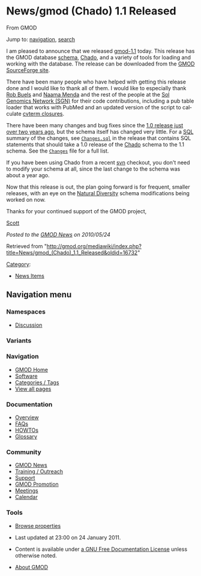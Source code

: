 <div id="mw-page-base" class="noprint">

</div>

<div id="mw-head-base" class="noprint">

</div>

<div id="content" class="mw-body" role="main">

<span id="top"></span>

<div id="mw-js-message" style="display:none;">

</div>



# <span dir="auto">News/gmod (Chado) 1.1 Released</span>

<div id="bodyContent">

<div id="siteSub">

From GMOD

</div>

<div id="contentSub">

</div>

<div id="jump-to-nav" class="mw-jump">

Jump to: [navigation](#mw-navigation), [search](#p-search)

</div>

<div id="mw-content-text" class="mw-content-ltr" lang="en" dir="ltr">

I am pleased to announce that we released
<a href="https://sourceforge.net/projects/gmod/" class="external text"
rel="nofollow">gmod-1.1</a> today. This release has the GMOD database
[schema](../Glossary#Schema "Glossary"),
<a href="../Chado" class="mw-redirect" title="Chado">Chado</a>, and a
variety of tools for loading and working with the database. The release
can be downloaded from the
<a href="https://sourceforge.net/projects/gmod/" class="external text"
rel="nofollow">GMOD SourceForge site</a>.

There have been many people who have helped with getting this release
done and I would like to thank all of them. I would like to especially
thank [Rob Buels](../User%3ARobertBuels "User%3ARobertBuels") and [Naama
Menda](../User%3ANaamaMenda "User%3ANaamaMenda") and the rest of the people
at the <a href="http://solgenomics.net/" class="external text"
rel="nofollow">Sol Genomics Network (SGN)</a> for their code
contributions, including a pub table loader that works with PubMed and
an updated version of the script to calculate [cvterm
closures](../Chado_CV_Module#Transitive_Closure "Chado CV Module").

There have been many changes and bug fixes since the [1.0 release just
over two years
ago](../GMOD_News_Archives#GMOD_1.0_Released "GMOD News Archives"), but
the schema itself has changed very little. For a
[SQL](../Glossary#SQL "Glossary") summary of the changes, see <a
href="http://gmod.svn.sourceforge.net/viewvc/gmod/schema/tags/gmod-1.1/chado/Changes.sql?revision=23255&amp;view=markup"
class="external text" rel="nofollow"><code>Changes.sql</code></a> in the
release that contains SQL statements that should take a 1.0 release of
the <a href="../Chado" class="mw-redirect" title="Chado">Chado</a>
schema to the 1.1 schema. See the <a
href="http://gmod.svn.sourceforge.net/viewvc/gmod/schema/tags/gmod-1.1/chado/Changes?revision=23255&amp;view=markup"
class="external text" rel="nofollow"><code>Changes</code></a> file for a
full list.

If you have been using Chado from a recent
<a href="../SVN" class="mw-redirect" title="SVN">svn</a> checkout, you
don't need to modify your schema at all, since the last change to the
schema was about a year ago.

Now that this release is out, the plan going forward is for frequent,
smaller releases, with an eye on the [Natural
Diversity](../Chado_Natural_Diversity_Module_Working_Group "Chado Natural Diversity Module Working Group")
schema modifications being worked on now.

Thanks for your continued support of the GMOD project,

[Scott](../User%3AScott "User%3AScott")

  

<div class="newsfooter">

*Posted to the [GMOD News](../GMOD_News "GMOD News") on 2010/05/24*

</div>

</div>

<div class="printfooter">

Retrieved from
"<http://gmod.org/mediawiki/index.php?title=News/gmod_(Chado)_1.1_Released&oldid=16732>"

</div>

<div id="catlinks" class="catlinks">

<div id="mw-normal-catlinks" class="mw-normal-catlinks">

[Category](../Special:Categories "Special:Categories"):

- [News Items](../Category%3ANews_Items "Category%3ANews Items")

</div>

</div>

<div class="visualClear">

</div>

</div>

</div>

<div id="mw-navigation">

## Navigation menu

<div id="mw-head">



<div id="left-navigation">

<div id="p-namespaces" class="vectorTabs" role="navigation"
aria-labelledby="p-namespaces-label">

### Namespaces


- <span id="ca-talk"><a
  href="http://gmod.org/mediawiki/index.php?title=Talk:News/gmod_(Chado)_1.1_Released&amp;action=edit&amp;redlink=1"
  accesskey="t"
  title="Discussion about the content page [t]">Discussion</a></span>

</div>

<div id="p-variants" class="vectorMenu emptyPortlet" role="navigation"
aria-labelledby="p-variants-label">

### 

### Variants[](#)

<div class="menu">

</div>

</div>

</div>





</div>

</div>

</div>

<div id="mw-panel">

<div id="p-logo" role="banner">

<a href="../Main_Page"
style="background-image: url(../../images/GMOD-cogs.png);"
title="Visit the main page"></a>

</div>

<div id="p-Navigation" class="portal" role="navigation"
aria-labelledby="p-Navigation-label">

### Navigation

<div class="body">

- <span id="n-GMOD-Home">[GMOD Home](../Main_Page)</span>
- <span id="n-Software">[Software](../GMOD_Components)</span>
- <span id="n-Categories-.2F-Tags">[Categories /
  Tags](../Categories)</span>
- <span id="n-View-all-pages">[View all
  pages](../Special:AllPages)</span>

</div>

</div>

<div id="p-Documentation" class="portal" role="navigation"
aria-labelledby="p-Documentation-label">

### Documentation

<div class="body">

- <span id="n-Overview">[Overview](../Overview)</span>
- <span id="n-FAQs">[FAQs](../Category%3AFAQ)</span>
- <span id="n-HOWTOs">[HOWTOs](../Category%3AHOWTO)</span>
- <span id="n-Glossary">[Glossary](../Glossary)</span>

</div>

</div>

<div id="p-Community" class="portal" role="navigation"
aria-labelledby="p-Community-label">

### Community

<div class="body">

- <span id="n-GMOD-News">[GMOD News](../GMOD_News)</span>
- <span id="n-Training-.2F-Outreach">[Training /
  Outreach](../Training_and_Outreach)</span>
- <span id="n-Support">[Support](../Support)</span>
- <span id="n-GMOD-Promotion">[GMOD Promotion](../GMOD_Promotion)</span>
- <span id="n-Meetings">[Meetings](../Meetings)</span>
- <span id="n-Calendar">[Calendar](../Calendar)</span>

</div>

</div>

<div id="p-tb" class="portal" role="navigation"
aria-labelledby="p-tb-label">

### Tools

<div class="body">


- <span id="t-smwbrowselink"><a href="../Special%3ABrowse/News-2Fgmod_(Chado)_1.1_Released"
  rel="smw-browse">Browse properties</a></span>


</div>

</div>

</div>

</div>

<div id="footer" role="contentinfo">

- <span id="footer-info-lastmod">Last updated at 23:00 on 24 January
  2011.</span>
<!-- - <span id="footer-info-viewcount">5,916 page views.</span> -->
- <span id="footer-info-copyright">Content is available under
  <a href="http://www.gnu.org/licenses/fdl-1.3.html" class="external"
  rel="nofollow">a GNU Free Documentation License</a> unless otherwise
  noted.</span>

<!-- -->

- <span id="footer-places-about">[About
  GMOD](../GMOD:About "GMOD:About")</span>

<!-- -->






</div>
